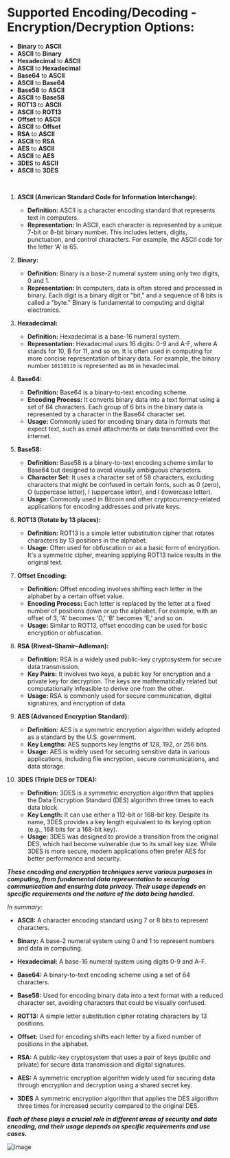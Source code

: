 # Supported Encoding/Decoding - Encryption/Decryption Options:

* **Binary** to **ASCII**
* **ASCII** to **Binary**
* **Hexadecimal** to **ASCII**
* **ASCII** to **Hexadecimal**
* **Base64** to **ASCII**
* **ASCII** to **Base64**
* **Base58** to **ASCII**
* **ASCII** to **Base58**
* **ROT13** to **ASCII**
* **ASCII** to **ROT13**
* **Offset** to **ASCII**
* **ASCII** to **Offset**
* **RSA** to **ASCII**
* **ASCII** to **RSA**
* **AES** to **ASCII**
* **ASCII** to **AES**
* **3DES** to **ASCII**
* **ASCII** to **3DES**
<br>

1. **ASCII (American Standard Code for Information Interchange):**
   - **Definition:** ASCII is a character encoding standard that represents text in computers.
   - **Representation:** In ASCII, each character is represented by a unique 7-bit or 8-bit binary number. This includes letters, digits, punctuation, and control characters. For example, the ASCII code for the letter 'A' is 65.

2. **Binary:**
   - **Definition:** Binary is a base-2 numeral system using only two digits, 0 and 1.
   - **Representation:** In computers, data is often stored and processed in binary. Each digit is a binary digit or "bit," and a sequence of 8 bits is called a "byte." Binary is fundamental to computing and digital electronics.

3. **Hexadecimal:**
   - **Definition:** Hexadecimal is a base-16 numeral system.
   - **Representation:** Hexadecimal uses 16 digits: 0-9 and A-F, where A stands for 10, B for 11, and so on. It is often used in computing for more concise representation of binary data. For example, the binary number `10110110` is represented as `B6` in hexadecimal.

4. **Base64:**
   - **Definition:** Base64 is a binary-to-text encoding scheme.
   - **Encoding Process:** It converts binary data into a text format using a set of 64 characters. Each group of 6 bits in the binary data is represented by a character in the Base64 character set.
   - **Usage:** Commonly used for encoding binary data in formats that expect text, such as email attachments or data transmitted over the internet.

5. **Base58:**
   - **Definition:** Base58 is a binary-to-text encoding scheme similar to Base64 but designed to avoid visually ambiguous characters.
   - **Character Set:** It uses a character set of 58 characters, excluding characters that might be confused in certain fonts, such as 0 (zero), O (uppercase letter), I (uppercase letter), and l (lowercase letter).
   - **Usage:** Commonly used in Bitcoin and other cryptocurrency-related applications for encoding addresses and private keys.

6. **ROT13 (Rotate by 13 places):**
   - **Definition:** ROT13 is a simple letter substitution cipher that rotates characters by 13 positions in the alphabet.
   - **Usage:** Often used for obfuscation or as a basic form of encryption. It's a symmetric cipher, meaning applying ROT13 twice results in the original text.

7. **Offset Encoding:**
   - **Definition:** Offset encoding involves shifting each letter in the alphabet by a certain offset value.
   - **Encoding Process:** Each letter is replaced by the letter at a fixed number of positions down or up the alphabet. For example, with an offset of 3, 'A' becomes 'D,' 'B' becomes 'E,' and so on.
   - **Usage:** Similar to ROT13, offset encoding can be used for basic encryption or obfuscation.

8. **RSA (Rivest–Shamir–Adleman):**
   - **Definition:** RSA is a widely used public-key cryptosystem for secure data transmission.
   - **Key Pairs:** It involves two keys, a public key for encryption and a private key for decryption. The keys are mathematically related but computationally infeasible to derive one from the other.
   - **Usage:** RSA is commonly used for secure communication, digital signatures, and encryption of data.

9. **AES (Advanced Encryption Standard):**
   - **Definition:** AES is a symmetric encryption algorithm widely adopted as a standard by the U.S. government.
   - **Key Lengths:** AES supports key lengths of 128, 192, or 256 bits.
   - **Usage:** AES is widely used for securing sensitive data in various applications, including file encryption, secure communications, and data storage.

1. **3DES (Triple DES or TDEA):**
   - **Definition:** 3DES is a symmetric encryption algorithm that applies the Data Encryption Standard (DES) algorithm three times to each data block.
   - **Key Length:** It can use either a 112-bit or 168-bit key. Despite its name, 3DES provides a key length equivalent to its keying option (e.g., 168 bits for a 168-bit key).
   - **Usage:** 3DES was designed to provide a transition from the original DES, which had become vulnerable due to its small key size. While 3DES is more secure, modern applications often prefer AES for better performance and security.

***These encoding and encryption techniques serve various purposes in computing, from fundamental data representation to securing communication and ensuring data privacy. Their usage depends on specific requirements and the nature of the data being handled.***

*In summary:*

- **ASCII:** A character encoding standard using 7 or 8 bits to represent characters.

- **Binary:** A base-2 numeral system using 0 and 1 to represent numbers and data in computing.

- **Hexadecimal:** A base-16 numeral system using digits 0-9 and A-F.

- **Base64:** A binary-to-text encoding scheme using a set of 64 characters.

- **Base58:** Used for encoding binary data into a text format with a reduced character set, avoiding characters that could be visually confused.

- **ROT13:** A simple letter substitution cipher rotating characters by 13 positions.

- **Offset:** Used for encoding shifts each letter by a fixed number of positions in the alphabet.

- **RSA:** A public-key cryptosystem that uses a pair of keys (public and private) for secure data transmission and digital signatures.

- **AES:** A symmetric encryption algorithm widely used for securing data through encryption and decryption using a shared secret key.

- **3DES** A symmetric encryption algorithm that applies the DES algorithm three times for increased security compared to the original DES.

***Each of these plays a crucial role in different areas of security and data encoding, and their usage depends on specific requirements and use cases.***

![image](https://github.com/isPique/Data-Converter/assets/139041426/3fee119c-6cb7-483e-b6a5-d390ebde302f)
